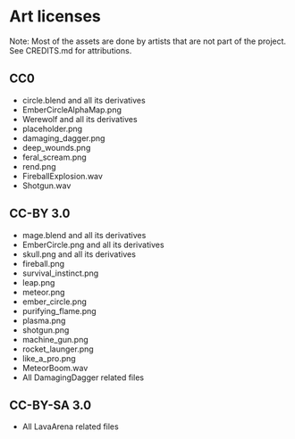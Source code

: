 # Art licenses #

Note: Most of the assets are done by artists that are not part of the project.
See CREDITS.md for attributions.

## CC0 ##

- circle.blend and all its derivatives
- EmberCircleAlphaMap.png
- Werewolf and all its derivatives
- placeholder.png
- damaging_dagger.png
- deep_wounds.png
- feral_scream.png
- rend.png
- FireballExplosion.wav
- Shotgun.wav


## CC-BY 3.0 ##

- mage.blend and all its derivatives
- EmberCircle.png and all its derivatives
- skull.png and all its derivatives
- fireball.png
- survival_instinct.png
- leap.png
- meteor.png
- ember_circle.png
- purifying_flame.png
- plasma.png
- shotgun.png
- machine_gun.png
- rocket_launger.png
- like_a_pro.png
- MeteorBoom.wav
- All DamagingDagger related files

## CC-BY-SA 3.0 ##

- All LavaArena related files
